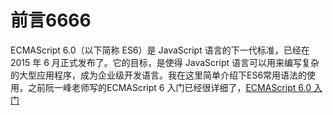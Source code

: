 

# 前言6666

ECMAScript 6.0（以下简称 ES6）是 JavaScript 语言的下一代标准，已经在 2015 年 6 月正式发布了。它的目标，是使得 JavaScript 语言可以用来编写复杂的大型应用程序，成为企业级开发语言。我在这里简单介绍下ES6常用语法的使用，之前阮一峰老师写的ECMAScript 6 入门已经很详细了，[ECMAScript 6.0 入门](https://es6.ruanyifeng.com/)

